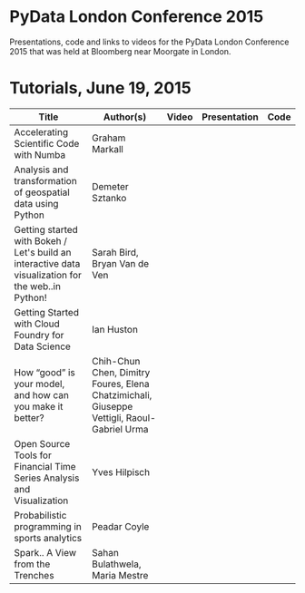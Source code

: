 # PyData London Conference 2015
Presentations, code and links to videos for the PyData London Conference 2015 that was held at Bloomberg near Moorgate in London.


# Tutorials,  June 19, 2015

| Title                                                                                              | Author(s)                                                                                  | Video | Presentation | Code |
|----------------------------------------------------------------------------------------------------|--------------------------------------------------------------------------------------------|-------|--------------|------|
| Accelerating Scientific Code with Numba                                                            | Graham Markall                                                                             |       |              |      |
| Analysis and transformation of geospatial data using Python                                        | Demeter Sztanko                                                                            |       |              |      |
| Getting started with Bokeh / Let's build an interactive data visualization for the web..in Python! | Sarah Bird, Bryan Van de Ven                                                               |       |              |      |
| Getting Started with Cloud Foundry for Data Science                                                | Ian Huston                                                                                 |       |              |      |
| How “good” is your model, and how can you make it better?                                          | Chih-Chun Chen, Dimitry Foures, Elena Chatzimichali, Giuseppe Vettigli, Raoul-Gabriel Urma |       |              |      |
| Open Source Tools for Financial Time Series Analysis and Visualization                             | Yves Hilpisch                                                                              |       |              |      |
| Probabilistic programming in sports analytics                                                      | Peadar Coyle                                                                               |       |              |      |
| Spark.. A View from the Trenches                                                                   | Sahan Bulathwela, Maria Mestre                                                             |       |              |      |
